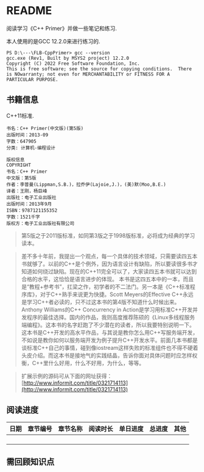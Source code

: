 
# README

阅读学习《C++ Primer》并做一些笔记和练习. 

本人使用的是GCC 12.2.0来进行练习的. 
```
PS D:\---\FLB-CppPrimer> gcc --version 
gcc.exe (Rev1, Built by MSYS2 project) 12.2.0
Copyright (C) 2022 Free Software Foundation, Inc.
This is free software; see the source for copying conditions.  There is NOwarranty; not even for MERCHANTABILITY or FITNESS FOR A PARTICULAR PURPOSE.
```

## 书籍信息

C++11标准. 

```
书名：C++ Primer(中文版)(第5版)
出版时间：2013-09
字数：647905
分类: 计算机-编程设计
```

```
版权信息
COPYRIGHT
书名：C++ Primer
中文版：第5版
作者：李普曼(Lippman,S.B.)，拉乔伊(Lajoie,J.)，(美)默(Moo,B.E.)
译者：王刚，杨巨峰
出版社：电子工业出版社
出版时间：2013年9月
ISBN：9787121155352
字数：1521千字
版权方：电子工业出版社有限公司
```

> 第5版之于2011版标准，如同第3版之于1998版标准，必将成为经典的学习读本。

> 差不多十年前，我提出一个观点，每一个具体的技术领域，只需要读四五本书就够了。以前的C++是个例外，因为语言设计有缺陷，所以要读很多书才知道如何绕过缺陷。现在的C++11完全可以了，大家读四五本书就可以达到合格的水平，这恰恰是语言进步的体现。
> 本书是这四五本中的一本，而且是“教程+参考书”，扛梁之作，初学者的不二法门。另一本是《C++标准程序库》，对于C++熟手来说更为快捷。Scott Meyers的Effective C++永远是学习C++者必读的，只不过这本书的第4版不知道什么时候出来。Anthony Williams的C++ Concurrency in Action是学习用标准C++开发并发程序的最佳选择。国内的作品，我则高度推荐陈硕的《Linux多线程服务端编程》。这本书的名字赶跑了不少潜在的读者，所以我要特别说明一下。这本书是C++开发的高水平作品，与其说是教你怎么用C++写服务端开发，不如说是教你如何以服务端开发为例子提升C++开发水平。前面几本书都是谈标准C++自己的事情，碰到像iostream这样失败的标准组件也不得不硬着头皮介绍。而这本书是接地气的实践结晶，告诉你面对具体问题时应怎样权衡，C++里什么好用，什么不好用，为什么，等等。

> 扩展示例的源码可从下面的网址获得：[http://www.informit.com/title/0321714113](http://www.informit.com/title/0321714113)

## 阅读进度


|日期|章节编号|章节名称|阅读时长|单日进度|总进度|其他|
|-|-|-|-|-|-|-|
||||||||
||||||||
||||||||
||||||||



## 需回顾知识点





